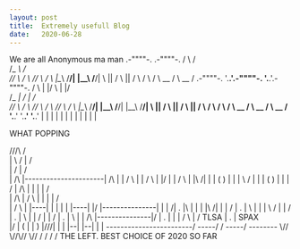 ```yaml
---
layout: post
title:  Extremely usefull Blog
date:   2020-06-28
---
```


We are all Anonymous ma man
         .-""""-.       .-""""-.
          /        \     /        \
         /_        _\   /_        _\
        // \      / \\ // \      / \\
        |\__\    /__/| |\__\    /__/|
         \    ||    /   \    ||    /
          \        /     \        /
           \  __  /       \  __  /
   .-""""-. '.__.'.-""""-. '.__.'.-""""-.
  /        \ |  |/        \ |  |/        \
 /_        _\|  /_        _\|  /_        _\
// \      / \\ // \      / \\ // \      / \\
|\__\    /__/| |\__\    /__/| |\__\    /__/|
 \    ||    /   \    ||    /   \    ||    /
  \        /     \        /     \        /
   \  __  /       \  __  /       \  __  /
    '.__.'         '.__.'         '.__.'
     |  |           |  |           |  |
     |  |           |  |           |  |

   WHAT POPPING

 /\/\/\                            /  \
| \  / |                         /      \
|  \/  |                       /          \
|  /\  |----------------------|     /\     |
| /  \ |                      |    /  \    |
|/    \|                      |   /    \   |
|\    /|                      |  | (  ) |  |
| \  / |                      |  | (  ) |  |
|  \/  |                 /\   |  |      |  |   /\
|  /\  |                /  \  |  |      |  |  /  \
| /  \ |               |----| |  |      |  | |----|
|/    \|---------------|    | | /|   .  |\ | |    |
|\    /|               |    | /  |   .  |  \ |    |
| \  / |               |    /    |   .  |    \    |
|  \/  |               |  /      |   .  |      \  |
|  /\  |---------------|/        |   .  |        \|
| /  \ |              /   TLSA   |   .  |  SPAX    \
|/    \|              (          |      |           )
|/\/\/\|               |    | |--|      |--| |    |
------------------------/  \-----/  \/  \-----/  \--------
                        \\//     \\//\\//     \\//
                         \/       \/  \/       \/
THE LEFT. 
BEST CHOICE OF 2020 SO FAR